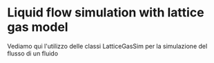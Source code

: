 # Liquid flow simulation with lattice gas model
Vediamo qui l'utilizzo delle classi LatticeGasSim per la simulazione del flusso di un fluido
